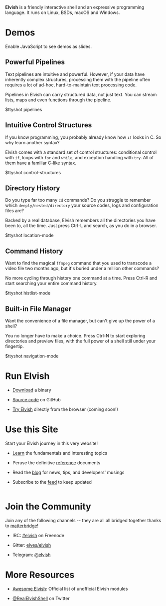 **Elvish** is a friendly interactive shell and an expressive programming language. It runs on Linux, BSDs, macOS and Windows.

<div id="no-js">
  <h1>Demos</h1>
  <p>
    Enable JavaScript to see demos as slides.
  </p>
</div>

<ul id="demo-switcher">
</ul>

<div id="demo-window"> <div id="demo-container" class="expanded">
  <div class="demo-wrapper"> <div class="demo">
    <div class="demo-col demo-description">
      <h2>Powerful Pipelines</h2>
      <p>
        Text pipelines are intuitive and powerful. However, if your data have
        inherently complex structures, processing them with the pipeline
        often requires a lot of ad-hoc, hard-to-maintain text processing code.
      </p>
      <p>
        Pipelines in Elvish can carry structured data, not just text. You can
        stream lists, maps and even functions through the pipeline.
      </p>
    </div>
    <div class="demo-col demo-ttyshot">
      $ttyshot pipelines
    </div>
  </div> </div>

  <div class="demo-wrapper"> <div class="demo">
    <div class="demo-col demo-description">
      <h2>Intuitive Control Structures</h2>
      <p>
        If you know programming, you probably already know how
        <code>if</code> looks in C. So why learn another syntax?
      </p>
      <p>
        Elvish comes with a standard set of control structures: conditional
        control with <code>if</code>, loops with <code>for</code> and
        <code>while</code>, and exception handling with <code>try</code>. All
        of them have a familiar C-like syntax.
      </p>
    </div>
    <div class="demo-col demo-ttyshot">
      $ttyshot control-structures
    </div>
  </div> </div>

  <div class="demo-wrapper"> <div class="demo">
    <div class="demo-col demo-description">
      <h2>Directory History</h2>
      <p>
        Do you type far too many <code>cd</code> commands? Do you struggle to
        remember which <code>deeply/nested/directory</code> your source codes,
        logs and configuration files are?
      </p>
      <p>
        Backed by a real database, Elvish remembers all the directories you
        have been to, all the time. Just press <span class="key">Ctrl-L</span>
        and search, as you do in a browser.
      </p>
    </div>
    <div class="demo-col demo-ttyshot">
      $ttyshot location-mode
    </div>
  </div> </div>

  <div class="demo-wrapper"> <div class="demo">
    <div class="demo-col demo-description">
      <h2>Command History</h2>
      <p>
        Want to find the magical <code>ffmpeg</code> command that you used to
        transcode a video file two months ago, but it's buried under a
        million other commands?
      </p>
      <p>
        No more cycling through history one command at a time.
        Press <span class="key">Ctrl-R</span> and start searching your entire
        command history.
      </p>
    </div>
    <div class="demo-col demo-ttyshot">
      $ttyshot histlist-mode
    </div>
  </div> </div>

  <div class="demo-wrapper"> <div class="demo">
    <div class="demo-col demo-description">
      <h2>Built-in File Manager</h2>
      <p>
        Want the convenience of a file manager, but can't give up the power of
        a shell?
      </p>
      <p>
        You no longer have to make a choice. Press <span
        class="key">Ctrl-N</span> to start exploring directories and
        preview files, with the full power of a shell still under your
        fingertip.
      </p>
    </div>
    <div class="demo-col demo-ttyshot">
      $ttyshot navigation-mode
    </div>
  </div> </div>
</div> </div>

<div id="columns">

<div class="column">

# <i class="icon-rocket"></i> Run Elvish

*   [Download](get/) a binary

*   [Source code](https://github.com/elves/elvish) on GitHub

*   [Try Elvish](https://try.elv.sh) directly from the browser (coming soon!)

# <i class="icon-sitemap"></i> Use this Site

Start your Elvish journey in this very website!

*   [Learn](learn/) the fundamentals and interesting topics

*   Peruse the definitive [reference](ref/) documents

*   Read the [blog](blog/) for news, tips, and developers' musings

*   Subscribe to the [feed](feed.atom) to keep updated

</div>

<div class="column">

# <i class="icon-chat"></i> Join the Community

Join any of the following channels -- they are all all bridged together thanks
to [matterbridge](https://github.com/42wim/matterbridge)!

*   IRC: [#elvish](https://webchat.freenode.net/?channels=elvish) on Freenode

*   Gitter: [elves/elvish](https://gitter.im/elves/elvish)

*   Telegram: [@elvish](https://telegram.me/elvish)

# <i class="icon-link-ext"></i> More Resources

*   [Awesome Elvish](https://github.com/elves/awesome-elvish): Official list
    of unofficial Elvish modules

*   [@RealElvishShell](https://twitter.com/realelvishshell) on Twitter

</div>

</div>
